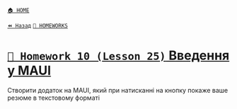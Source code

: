 ﻿[`🏠 HOME`](../../../README.md)  

[`⏪ Назад`](../09/README.md)  [`📕 HOMEWORKS`](../../README.md)  

# [`📕 Homework 10 (Lesson 25)` Введення у MAUI](https://lms.ithillel.ua/groups/65a65fe34c3a2d3372eef8ea/homeworks/665ec49ea7f1254e854b8e20)  

Створити додаток на MAUI, який при натисканні на кнопку покаже ваше резюме в текстовому форматі